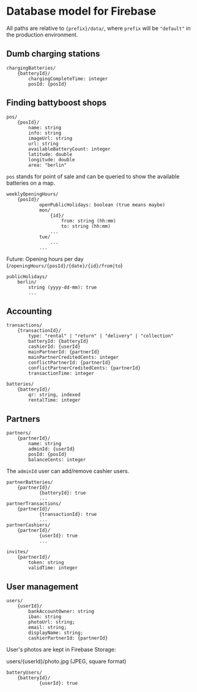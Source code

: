 # Database model for Firebase

All paths are relative to `{prefix}/data/`, where `prefix` will be `"default"` in the production environment.

## Dumb charging stations

```
chargingBatteries/
    {batteryId}/
        chargingCompleteTime: integer
        posId: {posId}
```

## Finding battyboost shops

```
pos/
    {posId}/
        name: string
        info: string
        imageUrl: string
        url: string
        availableBatteryCount: integer
        latitude: double
        longitude: double
        area: "berlin"
```

`pos` stands for point of sale and can be queried to show the available batteries on a map.

```
weeklyOpeningHours/
    {posId}/
            openPublicHolidays: boolean (true means maybe)
            mon/
                {id}/
                    from: string (hh:mm)
                    to: string (hh:mm)
                ...
            tue/
                ...
            ...
```

Future: Opening hours per day (`/openingHours/{posId}/{date}/{id}/from|to`)

```
publicHolidays/
    berlin/
        string (yyyy-dd-mm): true
        ...
```

## Accounting

```
transactions/
    {transactionId}/
        type: "rental" | "return" | "delivery" | "collection"
        batteryId: {batteryId}
        cashierId: {userId}
        mainPartnerId: {partnerId}
        mainPartnerCreditedCents: integer
        conflictPartnerId: {partnerId}
        conflictPartnerCreditedCents: {partnerId}
        transactionTime: integer
```

```
batteries/
    {batteryId}/
        qr: string, indexed
        rentalTime: integer
```

## Partners

```
partners/
    {partnerId}/
        name: string
        adminId: {userId}
        posId: {posId}
        balanceCents: integer
```

The `adminId` user can add/remove cashier users.

```
partnerBatteries/
    {partnerId}/
            {batteryId}: true
            ...
partnerTransactions/
    {partnerId}/
            {transactionId}: true
            ...
partnerCashiers/
    {partnerId}/
            {userId}: true
            ...
```

```
invites/
    {partnerId}/
        token: string
        validTime: integer
```

## User management

```
users/
    {userId}/
        bankAccountOwner: string
        iban: string
        photoUrl: string;
        email: string;
        displayName: string;
        cashierPartnerId: {partnerId}
```

User's photos are kept in Firebase Storage:

users/{userId}/photo.jpg (JPEG, square format)

```
batteryUsers/
    {batteryId}/
            {userId}: true
```
